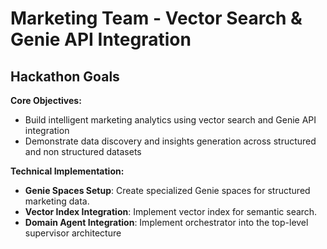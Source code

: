 # Marketing Team - Vector Search & Genie API Integration

## Hackathon Goals

**Core Objectives:**
- Build intelligent marketing analytics using vector search and Genie API integration
- Demonstrate data discovery and insights generation across structured and non structured datasets


**Technical Implementation:**
- **Genie Spaces Setup**: Create specialized Genie spaces for structured marketing data.
- **Vector Index Integration**: Implement vector index for semantic search.
- **Domain Agent Integration**: Implement orchestrator into the top-level supervisor architecture

